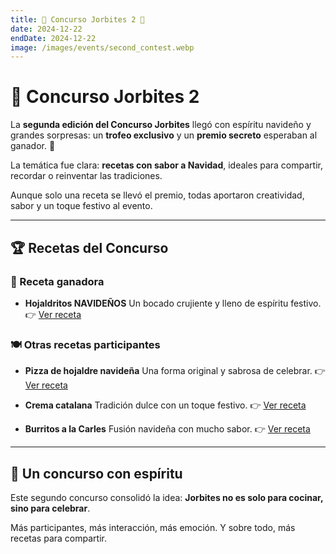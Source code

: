 ```yaml
---
title: 🎄 Concurso Jorbites 2 🎄
date: 2024-12-22
endDate: 2024-12-22
image: /images/events/second_contest.webp
---
```


# 🎄 Concurso Jorbites 2

La **segunda edición del Concurso Jorbites** llegó con espíritu navideño y grandes sorpresas: un **trofeo exclusivo** y un **premio secreto** esperaban al ganador. 🎁

La temática fue clara: **recetas con sabor a Navidad**, ideales para compartir, recordar o reinventar las tradiciones.

Aunque solo una receta se llevó el premio, todas aportaron creatividad, sabor y un toque festivo al evento.

---

## 🏆 Recetas del Concurso

### 🥇 Receta ganadora

- **Hojaldritos NAVIDEÑOS**
  Un bocado crujiente y lleno de espíritu festivo.
  👉 [Ver receta](https://jorbites.com/recipes/676731fb88b061b08976089a)

### 🍽️ Otras recetas participantes

- **Pizza de hojaldre navideña**
  Una forma original y sabrosa de celebrar.
  👉 [Ver receta](https://jorbites.com/recipes/6767310a88b061b089760897)

- **Crema catalana**
  Tradición dulce con un toque festivo.
  👉 [Ver receta](https://jorbites.com/recipes/6767311b88b061b089760898)

- **Burritos a la Carles**
  Fusión navideña con mucho sabor.
  👉 [Ver receta](https://jorbites.com/recipes/6767317088b061b089760899)

---

## 🎁 Un concurso con espíritu

Este segundo concurso consolidó la idea: **Jorbites no es solo para cocinar, sino para celebrar**.

Más participantes, más interacción, más emoción. Y sobre todo, más recetas para compartir.
